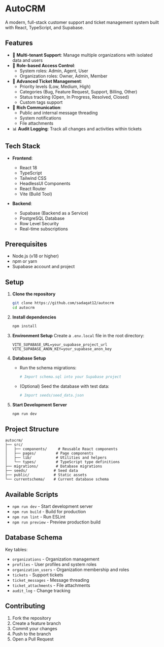 # AutoCRM

A modern, full-stack customer support and ticket management system built with React, TypeScript, and Supabase.

## Features

- 🏢 **Multi-tenant Support**: Manage multiple organizations with isolated data and users
- 👥 **Role-based Access Control**: 
  - System roles: Admin, Agent, User
  - Organization roles: Owner, Admin, Member
- 🎫 **Advanced Ticket Management**:
  - Priority levels (Low, Medium, High)
  - Categories (Bug, Feature Request, Support, Billing, Other)
  - Status tracking (Open, In Progress, Resolved, Closed)
  - Custom tags support
- 💬 **Rich Communication**:
  - Public and internal message threading
  - System notifications
  - File attachments
- 📊 **Audit Logging**: Track all changes and activities within tickets

## Tech Stack

- **Frontend**:
  - React 18
  - TypeScript
  - Tailwind CSS
  - HeadlessUI Components
  - React Router
  - Vite (Build Tool)

- **Backend**:
  - Supabase (Backend as a Service)
  - PostgreSQL Database
  - Row Level Security
  - Real-time subscriptions

## Prerequisites

- Node.js (v18 or higher)
- npm or yarn
- Supabase account and project

## Setup

1. **Clone the repository**
   ```bash
   git clone https://github.com/sadaqat12/autocrm
   cd autocrm
   ```

2. **Install dependencies**
   ```bash
   npm install
   ```

3. **Environment Setup**
   Create a `.env.local` file in the root directory:
   ```
   VITE_SUPABASE_URL=your_supabase_project_url
   VITE_SUPABASE_ANON_KEY=your_supabase_anon_key
   ```

4. **Database Setup**
   - Run the schema migrations:
     ```bash
     # Import schema.sql into your Supabase project
     ```
   - (Optional) Seed the database with test data:
     ```bash
     # Import seeds/seed_data.json
     ```

5. **Start Development Server**
   ```bash
   npm run dev
   ```

## Project Structure

```
autocrm/
├── src/
│   ├── components/     # Reusable React components
│   ├── pages/         # Page components
│   ├── lib/           # Utilities and helpers
│   └── types/         # TypeScript type definitions
├── migrations/        # Database migrations
├── seeds/            # Seed data
├── public/           # Static assets
└── currentschema/    # Current database schema
```

## Available Scripts

- `npm run dev` - Start development server
- `npm run build` - Build for production
- `npm run lint` - Run ESLint
- `npm run preview` - Preview production build

## Database Schema

Key tables:
- `organizations` - Organization management
- `profiles` - User profiles and system roles
- `organization_users` - Organization membership and roles
- `tickets` - Support tickets
- `ticket_messages` - Message threading
- `ticket_attachments` - File attachments
- `audit_log` - Change tracking

## Contributing

1. Fork the repository
2. Create a feature branch
3. Commit your changes
4. Push to the branch
5. Open a Pull Request


